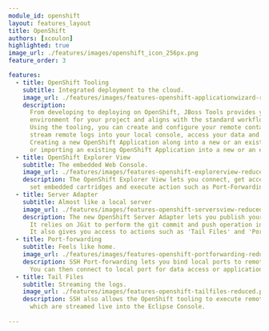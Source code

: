 ```yaml
---
module_id: openshift
layout: features_layout
title: OpenShift
authors: [xcoulon]
highlighted: true
image_url: ./features/images/openshift_icon_256px.png
feature_order: 3

features:
  - title: OpenShift Tooling 
    subtitle: Integrated deployment to the cloud.
    image_url: ./features/images/features-openshift-applicationwizard-reduced.png
    description: 
      From developing to deploying on OpenShift, JBoss Tools provides you with a fully fledged 
      environment for your project and aligns with the standard workflows within Eclipse. 
      Using the tooling, you can create and configure your remote container, deploy your application, 
      stream remote logs into your local console, access your data and remotely debug the running application.
      Creating a new OpenShift Application along into a new or an existing Eclipse Project, 
      or importing an existing OpenShift Application into a new or an existing project, the Application Wizard supports all the combinations. 
  - title: OpenShift Explorer View
    subtitle: The embedded Web Console.
    image_url: ./features/images/features-openshift-explorerview-reduced.png
    description: The OpenShift Explorer View lets you connect, get access to domain and application creation, 
      set embedded cartridges and execute action such as Port-Forwarding and Tail Files   
  - title: Server Adapter
    subtitle: Almost like a local server
    image_url: ./features/images/features-openshift-serversview-reduced.png
    description: The new OpenShift Server Adapter lets you publish your code changes in a single click. 
      It relies on JGit to perform the git commit and push operation in background. 
      It also gives you access to actions such as 'Tail Files' and 'Port Forwarding'.    
  - title: Port-forwarding
    subtitle: Feels like home.
    image_url: ./features/images/features-openshift-portforwarding-reduced.png
    description: SSH Port-forwarding lets you bind local ports to remote ports on OpenShift using SSH tunneling. 
      You can then connect to local port for data access or application debugging.  
  - title: Tail Files
    subtitle: Streaming the logs.
    image_url: ./features/images/features-openshift-tailfiles-reduced.png
    description: SSH also allows the OpenShift tooling to execute remote commands such a 'tail' on log files, 
      which are streamed live into the Eclipse Console.
       
---
```

